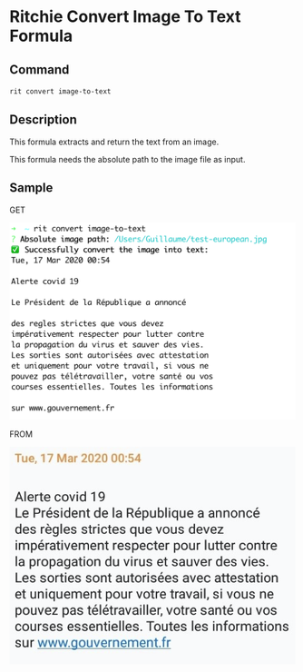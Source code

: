 # Ritchie Convert Image To Text Formula

## Command

```bash
rit convert image-to-text
```

## Description

This formula extracts and return the text from an image.

This formula needs the absolute path to the image file as input.

## Sample

GET

![Execution](/docs/img/rit-convert-image-to-text.png)

FROM

![Image](/docs/img/rit-convert-image-to-text-test-european.jpg)

